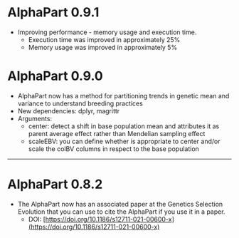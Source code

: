 # AlphaPart 0.9.1

* Improving performance - memory usage and execution time.
  * Execution time was improved in approximately 25%
  * Memory usage was improved in approximately 5%

# AlphaPart 0.9.0

* AlphaPart now  has a method for partitioning trends in genetic mean and variance to understand breeding practices
* New dependencies: dplyr, magrittr
* Arguments:
    * center: detect a shift in base population mean and attributes it as parent average effect rather than Mendelian sampling effect
    * scaleEBV: you can define whether is appropriate to center and/or scale the colBV columns in respect to the base population

---

# AlphaPart 0.8.2

* The AlphaPart now has an associated paper at the Genetics Selection Evolution that you can use to cite the AlphaPart if you use it in a paper.
    * DOI: [https://doi.org/10.1186/s12711-021-00600-x](https://doi.org/10.1186/s12711-021-00600-x)
